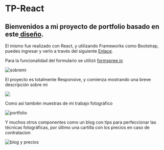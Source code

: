 # TP-React
<h2>Bienvenidos a mi proyecto de portfolio basado en este<a href="https://www.behance.net/gallery/99902869/Website-for-the-photographer-UIUX-design?tracking_source=search_projects%7Cportfolio" target="_BLANK"> diseño</a>.</h2>

<p>El mismo fue realizado con React, y utilizando Frameworks como Bootstrap, puedes ingresar y verlo a través del siguiente <a href="https://rarroyo941.github.io/TP-React/" target="_BLANK">Enlace</a>.</p>

<p>Para la funcionalidad del formulario se utilizó <a href="https://formspree.io">formspree.io</a></p>

<img src="https://ibb.co/4jDW052" alt="sobremi"/>

<p>El proyecto es totalmente Responsive, y comienza mostrando una breve descripción sobre mi</p>

<img src=sobremi/>

<p>Como así también muestras de mi trabajo fotográfico</p>

<img src="https://ibb.co/0qTXYtZ" alt="portfolio"/>

<p>Y muchos otros componentes como un blog con tips para perfeccionar las técnicas fotográficas, por último una cartilla con los precios en caso de contratacion</p>

<img src="https://ibb.co/KrkpSB2" alt="blog y precios"/>
